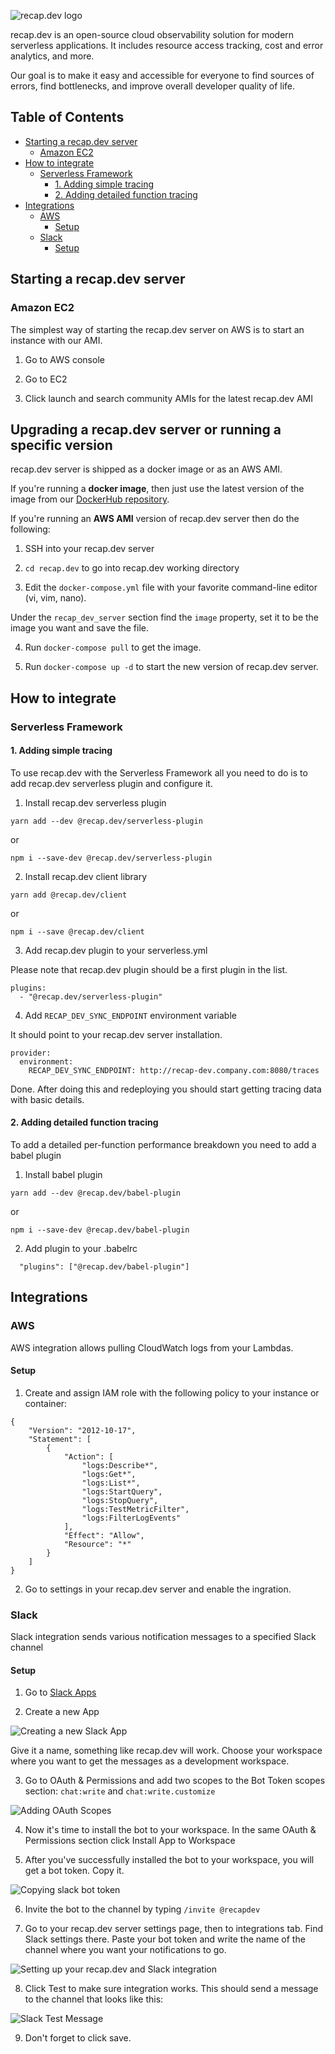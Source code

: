 ![recap.dev logo](logo.svg)

recap.dev is an open-source cloud observability solution for modern serverless applications.
It includes resource access tracking, cost and error analytics, and more.

Our goal is to make it easy and accessible for everyone to find sources of errors, find bottlenecks, and improve overall developer quality of life.

## Table of Contents

- [Starting a recap.dev server](#starting-a-recapdev-server)
  * [Amazon EC2](#amazon-ec2)
- [How to integrate](#how-to-integrate)
  * [Serverless Framework](#serverless-framework)
    + [1. Adding simple tracing](#1-adding-simple-tracing)
    + [2. Adding detailed function tracing](#2-adding-detailed-function-tracing)
- [Integrations](#integrations)
  * [AWS](#aws)
    + [Setup](#setup)
  * [Slack](#slack)
    + [Setup](#setup-1)

## Starting a recap.dev server

### Amazon EC2

The simplest way of starting the recap.dev server on AWS is to start an instance with our AMI.

1. Go to AWS console

2. Go to EC2

3. Click launch and search community AMIs for the latest recap.dev AMI

## Upgrading a recap.dev server or running a specific version

recap.dev server is shipped as a docker image or as an AWS AMI.

If you're running a **docker image**, then just use the latest version of the image from our [DockerHub repository](https://hub.docker.com/repository/docker/recapdev/server).

If you're running an **AWS AMI** version of recap.dev server then do the following:

1. SSH into your recap.dev server

2. `cd recap.dev` to go into recap.dev working directory

3. Edit the `docker-compose.yml` file with your favorite command-line editor (vi, vim, nano).

Under the `recap_dev_server` section find the `image` property, set it to be the image you want and save the file.

4. Run `docker-compose pull` to get the image.

5. Run `docker-compose up -d` to start the new version of recap.dev server.

## How to integrate

### Serverless Framework

#### 1. Adding simple tracing

To use recap.dev with the Serverless Framework all you need to do is to add recap.dev 
serverless plugin and configure it.

1. Install recap.dev serverless plugin

`yarn add --dev @recap.dev/serverless-plugin`

or

`npm i --save-dev @recap.dev/serverless-plugin`

2. Install recap.dev client library

`yarn add @recap.dev/client`

or 

`npm i --save @recap.dev/client`

3. Add recap.dev plugin to your serverless.yml

Please note that recap.dev plugin should be a first plugin in the list.

```
plugins:
  - "@recap.dev/serverless-plugin"
```

4. Add `RECAP_DEV_SYNC_ENDPOINT` environment variable

It should point to your recap.dev server installation.

```
provider:
  environment:
    RECAP_DEV_SYNC_ENDPOINT: http://recap-dev.company.com:8080/traces
```

Done. After doing this and redeploying you should start getting tracing data with basic details.

#### 2. Adding detailed function tracing

To add a detailed per-function performance breakdown you need to add a babel plugin

1. Install babel plugin


`yarn add --dev @recap.dev/babel-plugin`

or

`npm i --save-dev @recap.dev/babel-plugin`

2. Add plugin to your .babelrc

```
  "plugins": ["@recap.dev/babel-plugin"]
```


## Integrations

### AWS

AWS integration allows pulling CloudWatch logs from your Lambdas.

#### Setup

1. Create and assign IAM role with the following policy to your instance or container:

```
{
    "Version": "2012-10-17",
    "Statement": [
        {
            "Action": [
                "logs:Describe*",
                "logs:Get*",
                "logs:List*",
                "logs:StartQuery",
                "logs:StopQuery",
                "logs:TestMetricFilter",
                "logs:FilterLogEvents"
            ],
            "Effect": "Allow",
            "Resource": "*"
        }
    ]
}
```

2. Go to settings in your recap.dev server and enable the ingration.

### Slack

Slack integration sends various notification messages to a specified Slack channel

#### Setup

1. Go to [Slack Apps](https://api.slack.com/apps)

2. Create a new App 

![Creating a new Slack App](https://github.com/ArsenyYankovsky/recap.dev-server/raw/master/docs/assets/slack-create-app.png "Creating a new Slack App")

Give it a name, something like recap.dev will work. Choose your workspace where you want to get the messages as a development workspace.

3. Go to OAuth & Permissions and add two scopes to the Bot Token scopes section: `chat:write` and `chat:write.customize`

![Adding OAuth Scopes](https://github.com/ArsenyYankovsky/recap.dev-server/raw/master/docs/assets/slack-scopes.png "Adding OAuth Scopes")

4. Now it's time to install the bot to your workspace. In the same OAuth & Permissions section click Install App to Workspace

5. After you've successfully installed the bot to your workspace, you will get a bot token. Copy it.

![Copying slack bot token](https://github.com/ArsenyYankovsky/recap.dev-server/raw/master/docs/assets/slack-bot-token.png "Copying slack bot token")

6. Invite the bot to the channel by typing `/invite @recapdev` 

7. Go to your recap.dev server settings page, then to integrations tab. Find Slack settings there. Paste your bot token and write the name of the channel where you want your notifications to go.

![Setting up your recap.dev and Slack integration](https://github.com/ArsenyYankovsky/recap.dev-server/raw/master/docs/assets/recap-slack-settings.png "Setting up your recap.dev and Slack integration")

8. Click Test to make sure integration works. This should send a message to the channel that looks like this:

![Slack Test Message](https://github.com/ArsenyYankovsky/recap.dev-server/raw/master/docs/assets/slack-test-message.png "Slack Test Message")

9. Don't forget to click save.
